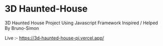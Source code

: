 # 3D Haunted-House

3D Haunted House Project Using Javascript Framework 
Inspired / Helped By Bruno-Simon

Live :- https://3d-haunted-house-pi.vercel.app/
